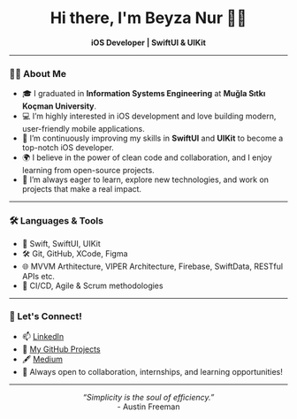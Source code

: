 <h1 align="center">Hi there, I'm Beyza Nur 👋🏻</h1>

<p align="center">
  <b>iOS Developer | SwiftUI & UIKit</b>
</p>

---

### 👩‍💻 About Me

- 🎓 I graduated in **Information Systems Engineering** at **Muğla Sıtkı Koçman University**.
- 💻 I’m highly interested in iOS development and love building modern, user-friendly mobile applications.
- 🚀 I’m continuously improving my skills in **SwiftUI** and **UIKit** to become a top-notch iOS developer.
- 🌍 I believe in the power of clean code and collaboration, and I enjoy learning from open-source projects.
- 🧠 I’m always eager to learn, explore new technologies, and work on projects that make a real impact.

---

### 🛠️ Languages & Tools

- 💬 Swift, SwiftUI, UIKit
- 🛠️ Git, GitHub, XCode, Figma
- 🌐 MVVM Arthitecture, VIPER Architecture, Firebase, SwiftData, RESTful APIs etc.
- 🔁 CI/CD, Agile & Scrum methodologies
---

### 💬 Let's Connect!

- 📫 [LinkedIn](https://www.linkedin.com/in/beyzanurtekerek/)
- 🧠 [My GitHub Projects](https://github.com/beyzanurtekerek)
- 🖋️ [Medium](https://beyzanurtekerek.medium.com/)
- 💌 Always open to collaboration, internships, and learning opportunities!

---

<p align="center">
  <i>“Simplicity is the soul of efficiency.”</i><br>
    - Austin Freeman
</p>
